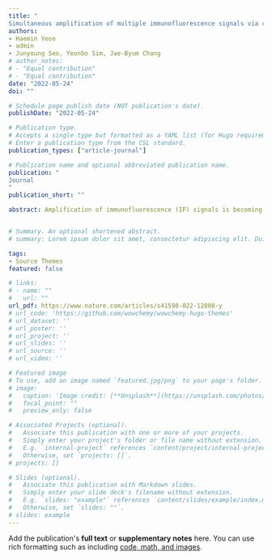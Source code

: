```yaml
---
title: "	
Simultaneous amplification of multiple immunofluorescence signals via cyclic staining of target molecules using mutually cross-adsorbed antibodies"
authors:
- Haemin Yeon
- admin
- Junyoung Seo, Yeonbo Sim, Jae-Byum Chang
# author_notes:
# - "Equal contribution"
# - "Equal contribution"
date: "2022-05-24"
doi: ""

# Schedule page publish date (NOT publication's date).
publishDate: "2022-05-24"

# Publication type.
# Accepts a single type but formatted as a YAML list (for Hugo requirements).
# Enter a publication type from the CSL standard.
publication_types: ["article-journal"]

# Publication name and optional abbreviated publication name.
publication: "
Journal
"
publication_short: ""

abstract: Amplification of immunofluorescence (IF) signals is becoming increasingly critical in cancer research and neuroscience. Recently, we put forward a new signal amplification technique, which we termed fluorescent signal amplification via cyclic staining of target molecules (FRACTAL). FRACTAL amplifies IF signals by repeatedly labeling target proteins with a pair of secondary antibodies that bind to each other. However, simultaneous amplification of multiple IF signals via FRACTAL has not yet been demonstrated because of cross-reactivity between the secondary antibodies. In this study, we show that mutual cross-adsorption between antibodies can eliminate all forms of cross-reactions between them, enabling simultaneous amplification of multiple IF signals. First, we show that a typical cross-adsorption process—in which an antibody binds to proteins with potential cross-reactivity with the antibody—cannot eliminate cross-reactions between antibodies in FRACTAL. Next, we show that all secondary antibodies used in FRACTAL need to be mutually cross-adsorbed to eliminate all forms of cross-reactivity, and then we demonstrate simultaneous amplification of multiple IF signals using these antibodies. Finally, we show that multiplexed FRACTAL can be applied to expansion microscopy to achieve higher fluorescence intensities after expansion. Multiplexed FRACTAL is a highly versatile tool for standard laboratories, as it amplifies multiple IF signals without the need for custom antibodies.


# Summary. An optional shortened abstract.
# summary: Lorem ipsum dolor sit amet, consectetur adipiscing elit. Duis posuere tellus ac convallis placerat. Proin tincidunt magna sed ex sollicitudin condimentum.

tags:
- Source Themes
featured: false

# links:
# - name: ""
#   url: ""
url_pdf: https://www.nature.com/articles/s41598-022-12808-y
# url_code: 'https://github.com/wowchemy/wowchemy-hugo-themes'
# url_dataset: ''
# url_poster: ''
# url_project: ''
# url_slides: ''
# url_source: ''
# url_video: ''

# Featured image
# To use, add an image named `featured.jpg/png` to your page's folder. 
# image:
#   caption: 'Image credit: [**Unsplash**](https://unsplash.com/photos/jdD8gXaTZsc)'
#   focal_point: ""
#   preview_only: false

# Associated Projects (optional).
#   Associate this publication with one or more of your projects.
#   Simply enter your project's folder or file name without extension.
#   E.g. `internal-project` references `content/project/internal-project/index.md`.
#   Otherwise, set `projects: []`.
# projects: []

# Slides (optional).
#   Associate this publication with Markdown slides.
#   Simply enter your slide deck's filename without extension.
#   E.g. `slides: "example"` references `content/slides/example/index.md`.
#   Otherwise, set `slides: ""`.
# slides: example
---
```



Add the publication's **full text** or **supplementary notes** here. You can use rich formatting such as including [code, math, and images](https://wowchemy.com/docs/content/writing-markdown-latex/).

